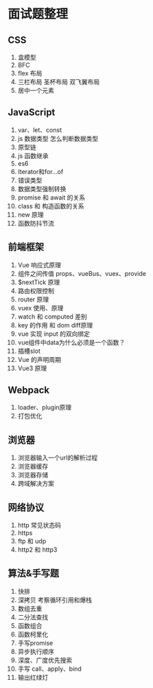 # 面试题整理

## CSS

1. 盒模型
2. BFC
3. flex 布局
4. 三栏布局 圣杯布局 双飞翼布局
5. 居中一个元素

## JavaScript

1. var、let、const
2. js 数据类型 怎么判断数据类型
3. 原型链
4. js 函数继承
5. es6
6. Iterator和for...of
7. 错误类型
8. 数据类型强制转换
9. promise 和 await 的关系
10. class 和 构造函数的关系
11. new 原理
12. 函数防抖节流

## 前端框架

1. Vue 响应式原理
2. 组件之间传值 props、vueBus、vuex、provide
3. $nextTick 原理
4. 路由权限控制
5. router 原理
6. vuex 使用、原理
7. watch 和 computed 差别
8. key 的作用 和 dom diff原理
9. vue 实现 input 的双向绑定
10. vue组件中data为什么必须是一个函数？
11. 插槽slot
12. Vue 的声明周期
13. Vue3 原理

## Webpack
1. loader、plugin原理
2. 打包优化

## 浏览器

1. 浏览器输入一个url的解析过程
2. 浏览器缓存
3. 浏览器存储
4. 跨域解决方案

## 网络协议

1. http 常见状态码
2. https
3. ftp 和 udp
4. http2 和 http3

## 算法&手写题

1. 快排
2. 深拷贝 考察循环引用和爆栈
3. 数组去重
4. 二分法查找
5. 函数组合
6. 函数柯里化
7. 手写promise
8. 异步执行顺序
9. 深度、广度优先搜索
10. 手写 call、apply、bind
11. 输出红绿灯
